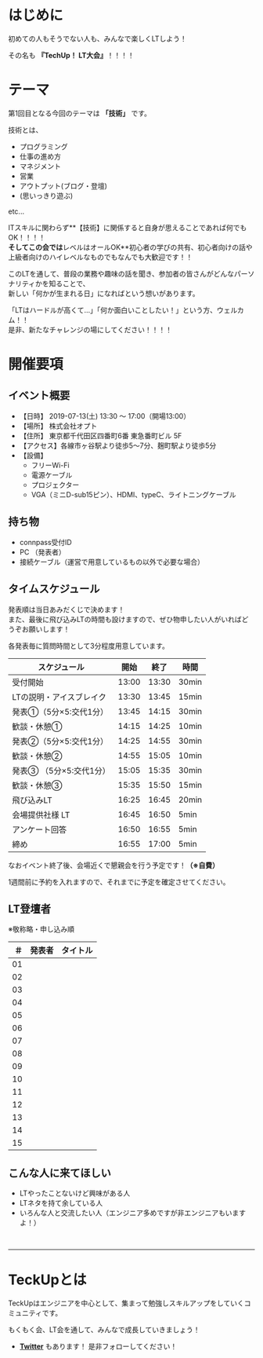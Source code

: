 # はじめに

初めての人もそうでない人も、みんなで楽しくLTしよう！

その名も **『TechUp！ LT大会』**！！！！

# テーマ

第1回目となる今回のテーマは **「技術」** です。</br>

技術とは、

- プログラミング
- 仕事の進め方
- マネジメント
- 営業
- アウトプット(ブログ・登壇)
- (思いっきり遊ぶ)

etc...

ITスキルに関わらず**【技術】に関係すると自身が思えることであれば何でもOK！！！！**</br>
そしてこの会では**レベルはオールOK**初心者の学びの共有、初心者向けの話や上級者向けのハイレベルなものでもなんでも大歓迎です！！

このLTを通して、普段の業務や趣味の話を聞き、参加者の皆さんがどんなパーソナリティかを知ることで、</br>
新しい「何かが生まれる日」になればという想いがあります。</br>

「LTはハードルが高くて…」「何か面白いことしたい！」という方、ウェルカム！！</br>
是非、新たなチャレンジの場にしてください！！！！


# 開催要項

## イベント概要

* 【日時】 2019-07-13(土) 13:30 ～ 17:00（開場13:00）
* 【場所】 株式会社オプト
* 【住所】 東京都千代田区四番町6番 東急番町ビル 5F
* 【アクセス】各線市ヶ谷駅より徒歩5～7分、麹町駅より徒歩5分
* 【設備】
    * フリーWi-Fi
    * 電源ケーブル
    * プロジェクター
    * VGA（ミニD-sub15ピン）、HDMI、typeC、ライトニングケーブル

## 持ち物

* connpass受付ID
* PC （発表者）
* 接続ケーブル（運営で用意しているもの以外で必要な場合）

## タイムスケジュール

発表順は当日あみだくじで決めます！</br>
また、最後に飛び込みLTの時間も設けますので、ぜひ物申したい人がいればどうぞお願いします！

各発表毎に質問時間として3分程度用意しています。

| スケジュール             | 開始  | 終了  |時間 |
| ---------------- | ----- | ----- |----- |
| 受付開始  |13:00|13:30|30min|
| LTの説明・アイスブレイク |13:30|13:45|15min|
| 発表①（5分×5:交代1分）|13:45|14:15|30min|
| 歓談・休憩①       |14:15|14:25|10min|
| 発表②（5分×5:交代1分）  |14:25|14:55|30min|
| 歓談・休憩②       |14:55|15:05|10min|
| 発表③ （5分×5:交代1分）|15:05|15:35|30min|
| 歓談・休憩③|15:35|15:50|15min|
| 飛び込みLT |16:25|16:45|20min|
| 会場提供社様 LT |16:45|16:50|5min|
| アンケート回答|16:50|16:55|5min|
| 締め|16:55|17:00|5min|


なおイベント終了後、会場近くで懇親会を行う予定です！**（※自費）**

1週間前に予約を入れますので、それまでに予定を確定させてください。

## LT登壇者

※敬称略・申し込み順</br>

| ＃ | 発表者 | タイトル |
| ---: | --- | --- |
| 01 | []() | |
| 02 | []() | |
| 03 | []() | |
| 04 | []() | |
| 05 | []() | |
| 06 | []() | |
| 07 | []() | |
| 08 | []() | |
| 09 | []() | |
| 10 | []() | |
| 11 | []() | |
| 12 | []() | |
| 13 | []() | |
| 14 | []() | |
| 15 | []() | |


## こんな人に来てほしい
- LTやったことないけど興味がある人
- LTネタを持て余している人
- いろんな人と交流したい人（エンジニア多めですが非エンジニアもいますよ！）
</br>

---

# TeckUpとは

TeckUpはエンジニアを中心として、集まって勉強しスキルアップをしていくコミュニティです。</br>

もくもく会、LT会を通して、みんなで成長していきましょう！</br>


- **[Twitter](https://twitter.com/teckup_tokyo)**  もあります！ 是非フォローしてください！